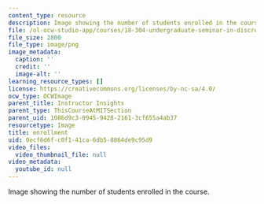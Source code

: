 ```yaml
---
content_type: resource
description: Image showing the number of students enrolled in the course.
file: /ol-ocw-studio-app/courses/18-304-undergraduate-seminar-in-discrete-mathematics-spring-2015/0ecf6d6fc0f141ca6db58864de9c95d9_45.png
file_size: 2800
file_type: image/png
image_metadata:
  caption: ''
  credit: ''
  image-alt: ''
learning_resource_types: []
license: https://creativecommons.org/licenses/by-nc-sa/4.0/
ocw_type: OCWImage
parent_title: Instructor Insights
parent_type: ThisCourseAtMITSection
parent_uid: 1086d9c3-0945-9428-2161-3cf655a4ab37
resourcetype: Image
title: enrollment
uid: 0ecf6d6f-c0f1-41ca-6db5-8864de9c95d9
video_files:
  video_thumbnail_file: null
video_metadata:
  youtube_id: null
---
```

Image showing the number of students enrolled in the course.